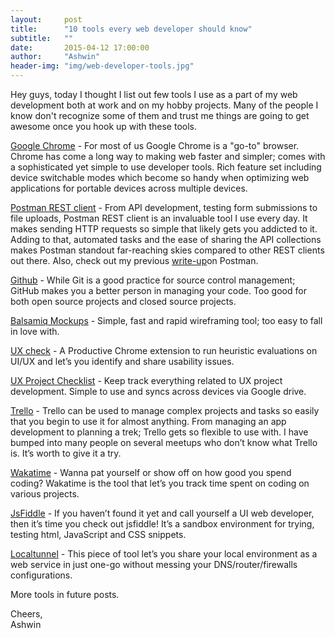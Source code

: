 ```yaml
---
layout:     post
title:      "10 tools every web developer should know"
subtitle:   ""
date:       2015-04-12 17:00:00
author:     "Ashwin"
header-img: "img/web-developer-tools.jpg"
---
```


Hey guys, today I thought I list out few tools I use as a part of my web development both at work and on my hobby projects. Many of the people I know don't recognize some of them and trust me things are going to get awesome once you hook up with these tools. 

<a href="http://www.google.com/chrome/" target="_blank">Google Chrome</a> - For most of us Google Chrome is a "go-to" browser. Chrome has come a long way to making web faster and simpler; comes with a sophisticated yet simple to use developer tools. Rich feature set including device switchable modes which become so handy when optimizing web applications for portable devices across multiple devices. 

<a href="https://chrome.google.com/webstore/detail/postman-rest-client/fdmmgilgnpjigdojojpjoooidkmcomcm?hl=en" target="_blank">Postman REST client</a> - From API development, testing form submissions to file uploads, Postman REST client is an invaluable tool I use every day. It makes sending HTTP requests so simple that likely gets you addicted to it. Adding to that, automated tasks and the ease of sharing the API collections makes Postman standout far-reaching skies compared to other REST clients out there. Also, check out my previous <a href="http://stackexpert.com/2015/01/31/postman-rest-client/" target="_blank">write-up</a>on Postman. 

<a href="https://github.com/" target="_blank">Github</a> - While Git is a good practice for source control management; GitHub makes you a better person in managing your code. Too good for both open source projects and closed source projects. 

<a href="https://balsamiq.com/" target="_blank">Balsamiq Mockups</a> - Simple, fast and rapid wireframing tool; too easy to fall in love with. 

<a href="https://chrome.google.com/webstore/detail/ux-check/giekhiebdpmljgchjojblnekkcgpdobp" target="_blank">UX check</a> - A Productive Chrome extension to run heuristic evaluations on UI/UX and let’s you identify and share usability issues. 

<a href="https://uxchecklist.github.io/" target="_blank">UX Project Checklist</a> - Keep track everything related to UX project development. Simple to use and syncs across devices via Google drive. 

<a href="https://trello.com/" target="_blank">Trello</a> - Trello can be used to manage complex projects and tasks so easily that you begin to use it for almost anything. From managing an app development to planning a trek; Trello gets so flexible to use with. I have bumped into many people on several meetups who don’t know what Trello is. It’s worth to give it a try. 

<a href="https://wakatime.com/" target="_blank">Wakatime</a> - Wanna pat yourself or show off on how good you spend coding? Wakatime is the tool that let’s you track time spent on coding on various projects. 

<a href="http://jsfiddle.net/" target="_blank">JsFiddle</a> - If you haven’t found it yet and call yourself a UI web developer, then it’s time you check out jsfiddle! It’s a sandbox environment for trying, testing html, JavaScript and CSS snippets. 

<a href="http://localtunnel.me/" target="_blank">Localtunnel</a> - This piece of tool let’s you share your local environment as a web service in just one-go without messing your DNS/router/firewalls configurations. 

More tools in future posts. 

Cheers, 
<br>
Ashwin